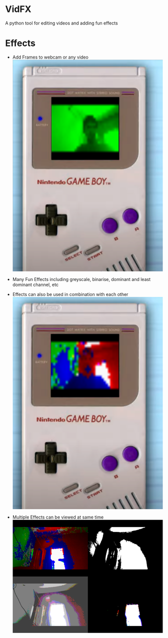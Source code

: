 # VidFX
 A python tool for editing videos and adding fun effects

# Effects
   - Add Frames to webcam or any video
        ![Frame Video Image](GeneratedVisualisations\FrameEffect_1.PNG)
   - Many Fun Effects including greyscale, binarise, dominant and least dominant channel, etc
   
   - Effects can also be used in combination with each other
        ![Combined Effects Video Image](GeneratedVisualisations\EffectCombination_1.PNG)

   - Multiple Effects can be viewed at same time
        ![Multiple Effects Video Image](GeneratedVisualisations\MultipleEffects_1.PNG)
